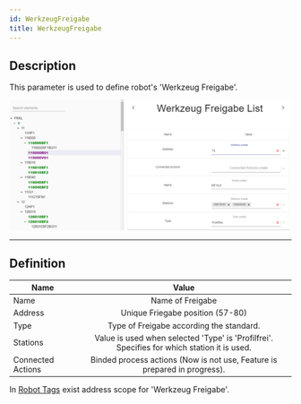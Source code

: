 ```yaml
---
id: WerkzeugFreigabe
title: WerkzeugFreigabe
---
```


## Description

This parameter is used to define robot's 'Werkzeug Freigabe'.

![img](../../../assets/docs/configuration/robots/WerkzeugFreigabe.jpg)

---

## Definition

| Name              |      Value
| -------------     | :-----------:
| Name              | Name of Freigabe 
| Address           | Unique Friegabe position (57-80) 
| Type              | Type of Freigabe according the standard.
| Stations          | Value is used when selected 'Type' is 'Profilfrei'. Specifies for which station it is used.
| Connected Actions | Binded process actions (Now is not use, Feature is prepared in progress).  

In [Robot Tags](../../generation/tags/Robots) exist address scope for 'Werkzeug Freigabe'.